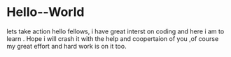 # Hello--World
lets take action
hello fellows, i have great interst on coding and here i am to learn . Hope i will crash it with the help and coopertaion of you ,of course my great effort and hard work is on it too.
